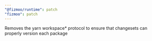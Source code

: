 ```yaml
---
"@fizmoo/runtime": patch
"fizmoo": patch
---
```


Removes the yarn workspace\* protocol to ensure that changesets can properly version each package

